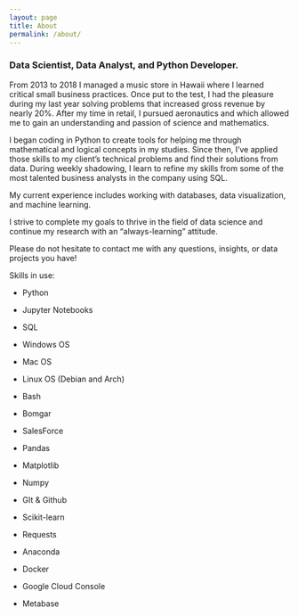 ```yaml
---
layout: page
title: About
permalink: /about/
---
```

### Data Scientist, Data Analyst, and Python Developer.

From 2013 to 2018 I managed a music store in Hawaii where I learned critical small business practices. Once put to the test, I had the pleasure during my last year solving problems that increased gross revenue by nearly 20%. After my time in retail, I pursued aeronautics and which allowed me to gain an understanding and passion of science and mathematics.

I began coding in Python to create tools for helping me through mathematical and logical concepts in my studies. Since then, I’ve applied those skills to my client’s technical problems and find their solutions from data. During weekly shadowing, I learn to refine my skills from some of the most talented business analysts in the company using SQL.

My current experience includes working with databases, data visualization, and machine learning.

I strive to complete my goals to thrive in the field of data science and continue my research with an “always-learning” attitude.

Please do not hesitate to contact me with any questions, insights, or data projects you have!

Skills in use:

- Python

- Jupyter Notebooks

- SQL

- Windows OS

- Mac OS

- Linux OS (Debian and Arch)

- Bash

- Bomgar

- SalesForce

- Pandas

- Matplotlib

- Numpy

- GIt & Github

- Scikit-learn

- Requests

- Anaconda

- Docker

- Google Cloud Console

- Metabase

